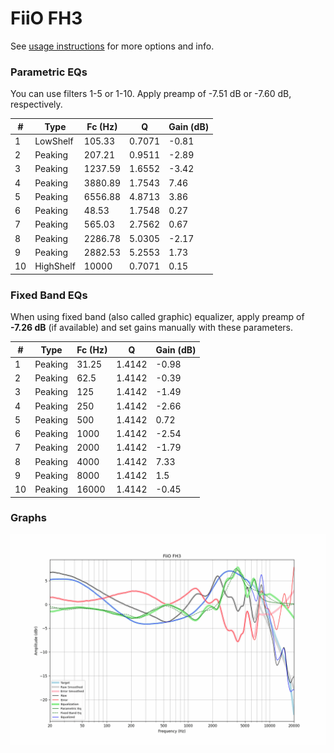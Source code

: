 # FiiO FH3
See [usage instructions](https://github.com/jaakkopasanen/AutoEq#usage) for more options and info.

### Parametric EQs
You can use filters 1-5 or 1-10. Apply preamp of -7.51 dB or -7.60 dB, respectively.

|   # | Type      |   Fc (Hz) |      Q |   Gain (dB) |
|-----|-----------|-----------|--------|-------------|
|   1 | LowShelf  |    105.33 | 0.7071 |       -0.81 |
|   2 | Peaking   |    207.21 | 0.9511 |       -2.89 |
|   3 | Peaking   |   1237.59 | 1.6552 |       -3.42 |
|   4 | Peaking   |   3880.89 | 1.7543 |        7.46 |
|   5 | Peaking   |   6556.88 | 4.8713 |        3.86 |
|   6 | Peaking   |     48.53 | 1.7548 |        0.27 |
|   7 | Peaking   |    565.03 | 2.7562 |        0.67 |
|   8 | Peaking   |   2286.78 | 5.0305 |       -2.17 |
|   9 | Peaking   |   2882.53 | 5.2553 |        1.73 |
|  10 | HighShelf |  10000    | 0.7071 |        0.15 |

### Fixed Band EQs
When using fixed band (also called graphic) equalizer, apply preamp of **-7.26 dB** (if available) and set gains manually with these parameters.

|   # | Type    |   Fc (Hz) |      Q |   Gain (dB) |
|-----|---------|-----------|--------|-------------|
|   1 | Peaking |     31.25 | 1.4142 |       -0.98 |
|   2 | Peaking |     62.5  | 1.4142 |       -0.39 |
|   3 | Peaking |    125    | 1.4142 |       -1.49 |
|   4 | Peaking |    250    | 1.4142 |       -2.66 |
|   5 | Peaking |    500    | 1.4142 |        0.72 |
|   6 | Peaking |   1000    | 1.4142 |       -2.54 |
|   7 | Peaking |   2000    | 1.4142 |       -1.79 |
|   8 | Peaking |   4000    | 1.4142 |        7.33 |
|   9 | Peaking |   8000    | 1.4142 |        1.5  |
|  10 | Peaking |  16000    | 1.4142 |       -0.45 |

### Graphs
![](./FiiO%20FH3.png)

